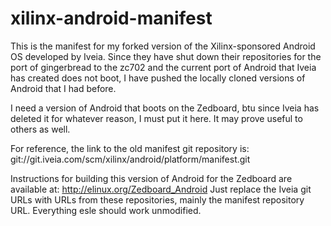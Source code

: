 # xilinx-android-manifest
This is the manifest for my forked version of the Xilinx-sponsored Android OS developed by Iveia. Since they have
shut down their repositories for the port of gingerbread to the zc702 and the current port of Android that Iveia
has created does not boot, I have pushed the locally cloned versions of Android that I had before.

I need a version of Android that boots on the Zedboard, btu since Iveia has deleted it for whatever reason, I must
put it here. It may prove useful to others as well.

For reference, the link to the old manifest git repository is: git://git.iveia.com/scm/xilinx/android/platform/manifest.git

Instructions for building this version of Android for the Zedboard are available at: http://elinux.org/Zedboard_Android
Just replace the Iveia git URLs with URLs from these repositories, mainly the manifest repository URL. Everything esle should
work unmodified.
